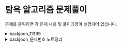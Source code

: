 # 탐욕 알고리즘 문제풀이

문제를 클릭하면 각 문제 내용 및 풀이과정이 설명되어 있습니다.

<details>
<summary>backjoon_11399</summary>

* [문제링크](https://www.acmicpc.net/problem/11399)

## 백준 (11399)번 (ATM)

|시간제한|메모리제한|정답비율|입력조건|출력조건|
|:---:|:---:|:---:|:---:|:---:|
|1초|256MB|67%|첫째 줄에 사람의 수 N(1 ≤ N ≤ 1,000)이 주어진다. 둘째 줄에는 각 사람이 돈을 인출하는데 걸리는 시간 Pi가 주어진다. (1 ≤ Pi ≤ 1,000)|첫째 줄에 각 사람이 돈을 인출하는데 필요한 시간의 합의 최솟값을 출력한다.

<br>

### 문제

```
인하은행에는 ATM이 1대밖에 없다. 지금 이 ATM앞에 N명의 사람들이 줄을 서있다. 사람은 1번부터 N번까지 번호가 매겨져 있으며, i번 사람이 돈을 인출하는데 걸리는 시간은 Pi분이다.

사람들이 줄을 서는 순서에 따라서, 돈을 인출하는데 필요한 시간의 합이 달라지게 된다. 예를 들어, 총 5명이 있고, P1 = 3, P2 = 1, P3 = 4, P4 = 3, P5 = 2 인 경우를 생각해보자. [1, 2, 3, 4, 5] 순서로 줄을 선다면, 1번 사람은 3분만에 돈을 뽑을 수 있다. 2번 사람은 1번 사람이 돈을 뽑을 때 까지 기다려야 하기 때문에, 3+1 = 4분이 걸리게 된다. 3번 사람은 1번, 2번 사람이 돈을 뽑을 때까지 기다려야 하기 때문에, 총 3+1+4 = 8분이 필요하게 된다. 4번 사람은 3+1+4+3 = 11분, 5번 사람은 3+1+4+3+2 = 13분이 걸리게 된다. 이 경우에 각 사람이 돈을 인출하는데 필요한 시간의 합은 3+4+8+11+13 = 39분이 된다.

줄을 [2, 5, 1, 4, 3] 순서로 줄을 서면, 2번 사람은 1분만에, 5번 사람은 1+2 = 3분, 1번 사람은 1+2+3 = 6분, 4번 사람은 1+2+3+3 = 9분, 3번 사람은 1+2+3+3+4 = 13분이 걸리게 된다. 각 사람이 돈을 인출하는데 필요한 시간의 합은 1+3+6+9+13 = 32분이다. 이 방법보다 더 필요한 시간의 합을 최소로 만들 수는 없다.

줄을 서 있는 사람의 수 N과 각 사람이 돈을 인출하는데 걸리는 시간 Pi가 주어졌을 때, 각 사람이 돈을 인출하는데 필요한 시간의 합의 최솟값을 구하는 프로그램을 작성하시오.
```


<br>

|예제입력|예제출력|
|:---:|:---:|
|5|32|
|3 1 4 3 2||


<br>

### 풀이 방법

* 대표적인 탐욕 문제이다.
* 적게걸리는 사람부터 빠지는게 최솟값이다.
* 정렬 후 값을 더하는 로직을 만들면 된다.

### 기능요구사항

> ***입력 기능***
> - make_input 함수
> - [x] 입력을 받아서 리스트로 반환

> ***정렬 기능***
> - make_sort 함수 구현
> - [x] 퀵정렬로 구현

> ***값을 더하는 기능***
> - make_atm 함수
> - [ ] 조건에 맞게 값을 더하는 기능 추가


### 답안 전체코드



</details>

<details>
<summary>backjoon_문제번호 노트정리</summary>

* [문제링크](문제링크)

## 백준 (문제번호)번 (문제이름)

|시간제한|메모리제한|정답비율|입력조건|출력조건|
|:---:|:---:|:---:|:---:|:---:|
|1초|256MB|35%|입력조건|출력조건

<br>

### 문제

```
문제 내용
```


<br>

|예제입력|예제출력|
|:---:|:---:|
|예제입력1|예제출력2|
|예제입력2|예제출력2|

<br>

### 문제풀이 전략



### 답안 전체코드



</details>
